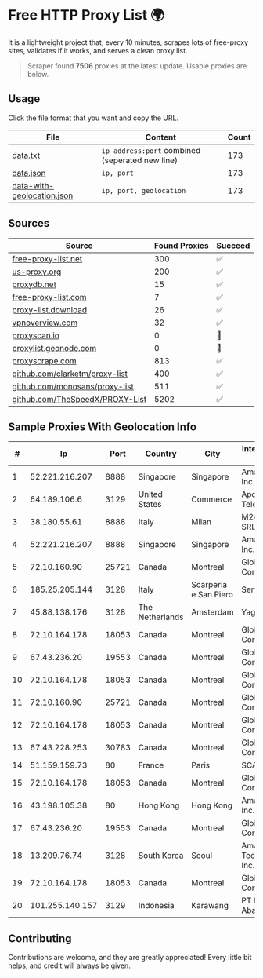 
# Free HTTP Proxy List 🌍

It is a lightweight project that, every 10 minutes, scrapes lots of free-proxy sites, validates if it works, and serves a clean proxy list.


> Scraper found **7506** proxies at the latest update. Usable proxies are below.

## Usage

Click the file format that you want and copy the URL.


|File|Content|Count|
|----|-------|-----|
|[data.txt](https://raw.githubusercontent.com/themiralay/Proxy-List-World/master/data.txt)|`ip_address:port` combined (seperated new line)|173|
|[data.json](https://raw.githubusercontent.com/themiralay/Proxy-List-World/master/data.json)|`ip, port`|173|
|[data-with-geolocation.json](https://raw.githubusercontent.com/themiralay/Proxy-List-World/master/data-with-geolocation.json)|`ip, port, geolocation`|173|

## Sources

|Source|Found Proxies|Succeed|
|------|-------------|-------|
|[free-proxy-list.net](https://free-proxy-list.net)|300|✅|
|[us-proxy.org](https://www.us-proxy.org)|200|✅|
|[proxydb.net](http://proxydb.net)|15|✅|
|[free-proxy-list.com](https://free-proxy-list.com/?page=&port=&type%5B%5D=http&type%5B%5D=https&up_time=0&search=Search)|7|✅|
|[proxy-list.download](https://www.proxy-list.download/HTTP)|26|✅|
|[vpnoverview.com](https://vpnoverview.com/privacy/anonymous-browsing/free-proxy-servers)|32|✅|
|[proxyscan.io](https://www.proxyscan.io)|0|🚫|
|[proxylist.geonode.com](https://proxylist.geonode.com/api/proxy-list?limit=300&page=1&sort_by=lastChecked&sort_type=desc&protocols=http,https)|0|🚫|
|[proxyscrape.com](https://api.proxyscrape.com/v2/?request=displayproxies&protocol=http&timeout=10000&country=all&ssl=all&anonymity=all)|813|✅|
|[github.com/clarketm/proxy-list](https://raw.githubusercontent.com/clarketm/proxy-list/master/proxy-list-raw.txt)|400|✅|
|[github.com/monosans/proxy-list](https://raw.githubusercontent.com/monosans/proxy-list/main/proxies/http.txt)|511|✅|
|[github.com/TheSpeedX/PROXY-List](https://raw.githubusercontent.com/TheSpeedX/PROXY-List/master/http.txt)|5202|✅|


## Sample Proxies With Geolocation Info

|#|Ip|Port|Country|City|Internet Service Provider|
|-|--|----|-------|----|-------------------------|
|1|52.221.216.207|8888|Singapore|Singapore|Amazon.com, Inc.|
|2|64.189.106.6|3129|United States|Commerce|Apogee Telecom Inc.|
|3|38.180.55.61|8888|Italy|Milan|M247 Europe SRL|
|4|52.221.216.207|8888|Singapore|Singapore|Amazon.com, Inc.|
|5|72.10.160.90|25721|Canada|Montreal|GloboTech Communications|
|6|185.25.205.144|3128|Italy|Scarperia e San Piero|Servereasy Italy|
|7|45.88.138.176|3128|The Netherlands|Amsterdam|Yaglom Labs Ltd|
|8|72.10.164.178|18053|Canada|Montreal|GloboTech Communications|
|9|67.43.236.20|19553|Canada|Montreal|GloboTech Communications|
|10|72.10.164.178|18053|Canada|Montreal|GloboTech Communications|
|11|72.10.160.90|25721|Canada|Montreal|GloboTech Communications|
|12|72.10.164.178|18053|Canada|Montreal|GloboTech Communications|
|13|67.43.228.253|30783|Canada|Montreal|GloboTech Communications|
|14|51.159.159.73|80|France|Paris|SCALEWAY|
|15|72.10.164.178|18053|Canada|Montreal|GloboTech Communications|
|16|43.198.105.38|80|Hong Kong|Hong Kong|Amazon.com, Inc.|
|17|67.43.236.20|19553|Canada|Montreal|GloboTech Communications|
|18|13.209.76.74|3128|South Korea|Seoul|Amazon Technologies Inc.|
|19|72.10.164.178|18053|Canada|Montreal|GloboTech Communications|
|20|101.255.140.157|3129|Indonesia|Karawang|PT Remala Abadi|



## Contributing

Contributions are welcome, and they are greatly appreciated! Every
little bit helps, and credit will always be given.

